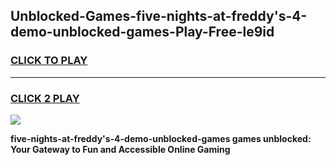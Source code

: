 
## Unblocked-Games-five-nights-at-freddy's-4-demo-unblocked-games-Play-Free-le9id
<h3>
<a href="https://premium76.site?title=five-nights-at-freddy's-4-demo-unblocked-games&ref=09A">CLICK TO PLAY</a></h3>
<hr>

<h3>
<a href="https://premium76.site?title=five-nights-at-freddy's-4-demo-unblocked-games&ref=09A">CLICK 2 PLAY</a>
  
</h3>

<a href="https://premium76.site?title=five-nights-at-freddy's-4-demo-unblocked-games&ref=09A"><img src="https://clearcache.store/games.png"></a>


**five-nights-at-freddy's-4-demo-unblocked-games games unblocked: Your Gateway to Fun and Accessible Online Gaming**
